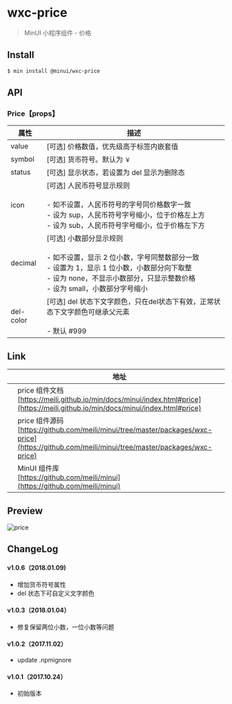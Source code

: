# wxc-price

> MinUI 小程序组件 - 价格

## Install

``` bash
$ min install @minui/wxc-price
```

## API

### Price【props】

| 属性 | 描述 |
| --- | --- |
| value | [可选] 价格数值，优先级高于标签内嵌套值 |
| symbol | [可选] 货币符号。默认为 `￥` |
| status | [可选] 显示状态，若设置为 del 显示为删除态 |
| icon | [可选] 人民币符号显示规则 <br/><br/> - 如不设置，人民币符号的字号同价格数字一致 <br/> - 设为 sup，人民币符号字号缩小，位于价格左上方 <br/> - 设为 sub，人民币符号字号缩小，位于价格左下方 |
| decimal | [可选] 小数部分显示规则 <br/><br/> - 如不设置，显示 2 位小数，字号同整数部分一致 <br/> - 设置为 1，显示 1 位小数，小数部分向下取整 <br/> - 设为 none，不显示小数部分，只显示整数价格 <br/> - 设为 small，小数部分字号缩小|
| del-color | [可选] del 状态下文字颜色，只在del状态下有效，正常状态下文字颜色可继承父元素 <br/><br/> - 默认 #999|

## Link
||地址|
|--|---|
||price 组件文档 <br> [https://meili.github.io/min/docs/minui/index.html#price](https://meili.github.io/min/docs/minui/index.html#price)<br>|
||price 组件源码 <br> [https://github.com/meili/minui/tree/master/packages/wxc-price](https://github.com/meili/minui/tree/master/packages/wxc-price)<br>|
||MinUI 组件库 <br> [https://github.com/meili/minui](https://github.com/meili/minui) <br>|

## Preview
![price](https://s10.mogucdn.com/mlcdn/c45406/171107_2ihj6754hg63gahdhljb2c1hcdeg9_480x480.jpg_225x999.jpg)

##  ChangeLog

#### v1.0.6（2018.01.09)
- 增加货币符号属性
- del 状态下可自定义文字颜色

#### v1.0.3（2018.01.04）

- 修复保留两位小数，一位小数等问题

#### v1.0.2（2017.11.02）

- update .npmignore

#### v1.0.1（2017.10.24）

- 初始版本
